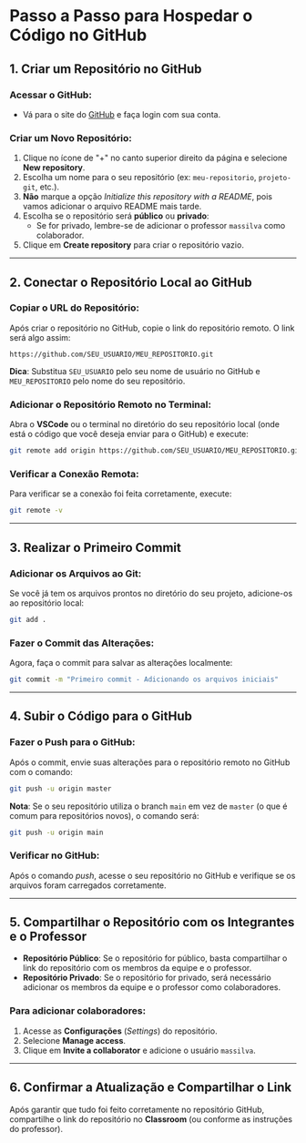 # Passo a Passo para Hospedar o Código no GitHub

## 1. Criar um Repositório no GitHub

### Acessar o GitHub:
- Vá para o site do [GitHub](https://github.com) e faça login com sua conta.

### Criar um Novo Repositório:
1. Clique no ícone de "+" no canto superior direito da página e selecione **New repository**.
2. Escolha um nome para o seu repositório (ex: `meu-repositorio`, `projeto-git`, etc.).
3. **Não** marque a opção *Initialize this repository with a README*, pois vamos adicionar o arquivo README mais tarde.
4. Escolha se o repositório será **público** ou **privado**:
   - Se for privado, lembre-se de adicionar o professor `massilva` como colaborador.
5. Clique em **Create repository** para criar o repositório vazio.

---

## 2. Conectar o Repositório Local ao GitHub

### Copiar o URL do Repositório:
Após criar o repositório no GitHub, copie o link do repositório remoto. O link será algo assim:

```
https://github.com/SEU_USUARIO/MEU_REPOSITORIO.git
```

**Dica**: Substitua `SEU_USUARIO` pelo seu nome de usuário no GitHub e `MEU_REPOSITORIO` pelo nome do seu repositório.

### Adicionar o Repositório Remoto no Terminal:
Abra o **VSCode** ou o terminal no diretório do seu repositório local (onde está o código que você deseja enviar para o GitHub) e execute:

```bash
git remote add origin https://github.com/SEU_USUARIO/MEU_REPOSITORIO.git
```

### Verificar a Conexão Remota:
Para verificar se a conexão foi feita corretamente, execute:

```bash
git remote -v
```

---

## 3. Realizar o Primeiro Commit

### Adicionar os Arquivos ao Git:
Se você já tem os arquivos prontos no diretório do seu projeto, adicione-os ao repositório local:

```bash
git add .
```

### Fazer o Commit das Alterações:
Agora, faça o commit para salvar as alterações localmente:

```bash
git commit -m "Primeiro commit - Adicionando os arquivos iniciais"
```

---

## 4. Subir o Código para o GitHub

### Fazer o Push para o GitHub:
Após o commit, envie suas alterações para o repositório remoto no GitHub com o comando:

```bash
git push -u origin master
```

**Nota**: Se o seu repositório utiliza o branch `main` em vez de `master` (o que é comum para repositórios novos), o comando será:

```bash
git push -u origin main
```

### Verificar no GitHub:
Após o comando *push*, acesse o seu repositório no GitHub e verifique se os arquivos foram carregados corretamente.

---

## 5. Compartilhar o Repositório com os Integrantes e o Professor

- **Repositório Público**: Se o repositório for público, basta compartilhar o link do repositório com os membros da equipe e o professor.
- **Repositório Privado**: Se o repositório for privado, será necessário adicionar os membros da equipe e o professor como colaboradores.

### Para adicionar colaboradores:
1. Acesse as **Configurações** (*Settings*) do repositório.
2. Selecione **Manage access**.
3. Clique em **Invite a collaborator** e adicione o usuário `massilva`.

---

## 6. Confirmar a Atualização e Compartilhar o Link
Após garantir que tudo foi feito corretamente no repositório GitHub, compartilhe o link do repositório no **Classroom** (ou conforme as instruções do professor).

